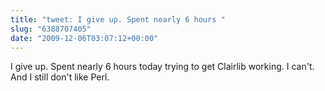 ```yaml
---
title: "tweet: I give up. Spent nearly 6 hours "
slug: "6388707405"
date: "2009-12-06T03:07:12+00:00"
---
```

I give up. Spent nearly 6 hours today trying to get Clairlib working. I can't. And I still don't like Perl.